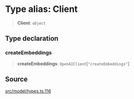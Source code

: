 # Type alias: Client

> **Client**: `object`

## Type declaration

### createEmbeddings

> **createEmbeddings**: `OpenAIClient`\[`"createEmbeddings"`\]

## Source

[src/model/types.ts:116](https://github.com/dexaai/llm-tools/blob/3551610/src/model/types.ts#L116)
